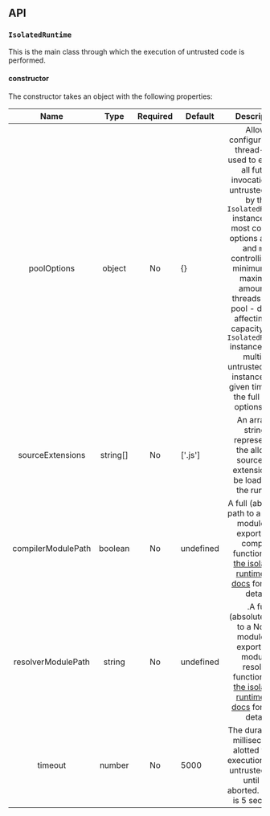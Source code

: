 ## API

### `IsolatedRuntime`
This is the main class through which the execution of untrusted code is performed.

#### constructor
The constructor takes an object with the following properties:

|        Name        |   Type   | Required | Default   |                                                                                                                                                                                                                         Description                                                                                                                                                                                                                        | Example                 |
|:------------------:|:--------:|:--------:|-----------|:----------------------------------------------------------------------------------------------------------------------------------------------------------------------------------------------------------------------------------------------------------------------------------------------------------------------------------------------------------------------------------------------------------------------------------------------------------:|-------------------------|
|     poolOptions    |  object  |    No    |     {}    | Allows configuring the thread-pool used to execute all future invocations of untrusted code by this `IsolatedRuntime` instance. The most common options are `min` and `max`, controlling the minimum and maximum amount of threads in the pool - directly affecting the capacity of an `IsolatedRuntime` instance to run multiple untrusted-code instances at a given time. See the full list of options [here](https://github.com/coopernurse/node-pool)  | { min: 10, max: 200 }   |
|  sourceExtensions  | string[] |    No    | ['.js']   | An array of strings, representing the allowed source-file extensions to be loaded by the runtime                                                                                                                                                                                                                                                                                                                                                           | ['.js', '.es6']         |
| compilerModulePath |  boolean |    No    | undefined | A full (absolute) path to a Node-module file exporting a compiler function. See [the isolated-runtime API docs](https://github.com/wix-incubator/isolated-runtime/tree/master/packages/isolated-runtime#api) for more details                                                                                                                                                                                                                              | /path/to/my/compiler.js |
| resolverModulePath |  string  |    No    | undefined | .A full (absolute) path to a Node-module file exporting a module-resolver function. See [the isolated-runtime API docs](https://github.com/wix-incubator/isolated-runtime/tree/master/packages/isolated-runtime#api) for more details                                                                                                                                                                                                                      |                         |
|       timeout      |  number  |    No    |    5000   | The duration (in milliseconds) alotted to the execution of the untrusted code until it's aborted. Default is 5 seconds.                                                                                                                                                                                                                                                                                                                                    |                         |
